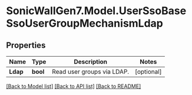 # SonicWallGen7.Model.UserSsoBaseSsoUserGroupMechanismLdap

## Properties

Name | Type | Description | Notes
------------ | ------------- | ------------- | -------------
**Ldap** | **bool** | Read user groups via LDAP. | [optional] 

[[Back to Model list]](../README.md#documentation-for-models) [[Back to API list]](../README.md#documentation-for-api-endpoints) [[Back to README]](../README.md)

